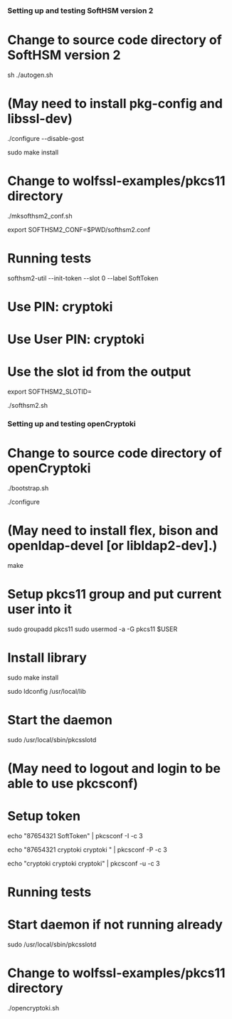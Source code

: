 

### Setting up and testing SoftHSM version 2

# Change to source code directory of SoftHSM version 2

sh ./autogen.sh
# (May need to install pkg-config and libssl-dev)

./configure --disable-gost

sudo make install


# Change to wolfssl-examples/pkcs11 directory

./mksofthsm2_conf.sh

export SOFTHSM2_CONF=$PWD/softhsm2.conf


# Running tests

softhsm2-util --init-token --slot 0 --label SoftToken
# Use PIN: cryptoki
# Use User PIN: cryptoki

# Use the slot id from the output

export SOFTHSM2_SLOTID=<slotid>

./softhsm2.sh



### Setting up and testing openCryptoki


# Change to source code directory of openCryptoki

./bootstrap.sh

./configure
# (May need to install flex, bison and openldap-devel [or libldap2-dev].)

make

# Setup pkcs11 group and put current user into it
sudo groupadd pkcs11
sudo usermod -a -G pkcs11 $USER

# Install library
sudo make install

sudo ldconfig /usr/local/lib

# Start the daemon
sudo /usr/local/sbin/pkcsslotd

# (May need to logout and login to be able to use pkcsconf)

# Setup token
echo "87654321
SoftToken" | pkcsconf -I -c 3

echo "87654321
cryptoki
cryptoki " | pkcsconf -P -c 3

echo "cryptoki
cryptoki
cryptoki" | pkcsconf -u -c 3


# Running tests

# Start daemon if not running already
sudo /usr/local/sbin/pkcsslotd

# Change to wolfssl-examples/pkcs11 directory

./opencryptoki.sh

